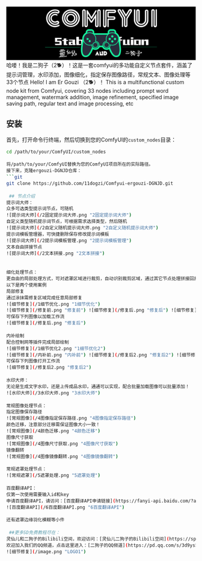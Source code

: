 ![灵仙儿和二狗子](docs/LOGO2.png "LOGO2")
哈喽！我是二狗子（2🐕）！这是一套comfyui的多功能自定义节点套件，涵盖了提示词管理，水印添加，图像细化，指定保存图像路径，常规文本、图像处理等33个节点
Hello! I am Er Gouzi （2🐕）！ This is a multifunctional custom node kit from Comfyui, covering 33 nodes including prompt word management, watermark addition, image refinement, specified image saving path, regular text and image processing, etc
 ## 安装
首先，打开命令行终端，然后切换到您的ComfyUI的`custom_nodes`目录：
```bash
cd /path/to/your/ComfyUI/custom_nodes

将/path/to/your/ComfyUI替换为您的ComfyUI项目所在的实际路径。
接下来，克隆ergouzi-DGNJD仓库：
```git
git clone https://github.com/11dogzi/Comfyui-ergouzi-DGNJD.git

 ## 节点介绍
提示词大师：
众多可选类型提示词节点，可随机
![提示词大师](/2固定提示词大师.png "2固定提示词大师")
自定义类型随机提示词节点，可根据需求选择类型，然后随机
![提示词大师](/2自定义随机提示词大师.png "2自定义随机提示词大师")
提示词模板管理器，可快捷删除保存修改提示词模板
![提示词大师](/2提示词模板管理.png "2提示词模板管理")
文本自由拼接节点
![提示词大师](/2文本拼接.png "2文本拼接")


细化处理节点：
更自由的局部处理方式，可对遮罩区域进行裁剪，自动识别裁剪区域，通过其它节点处理拼接回原图，配合语义分割等效果更佳！
以下是两个使用案例
局部修复
通过涂抹需修复区域完成任意局部修复
![细节修复](/1细节优化.png "1细节优化")
![细节修复](/修复前.png "修复前") ![细节修复](/修复后.png "修复后") ![细节修复](/局部修复前.png "局部修复前") ![细节修复](/局部修复前.png "局部修复后")
可保存下列图像以加载工作流
![细节修复](/修复后.png "修复后")

内补绘制
配合控制网等插件完成局部绘制
![细节修复](/1细节优化2.png "1细节优化2")
![细节修复](/内补前.png "内补前") ![细节修复](/修复后2.png "修复后2") ![细节修复](/内补.png "内补") ![细节修复](/内补后.png "内补后")
可保存下列图像打开工作流
![细节修复](/修复后2.png "修复后2")

水印大师：
无论是生成文字水印，还是上传成品水印，通通可以实现，配合批量加载图像可以批量添加！
![水印大师](/3水印大师.png "3水印大师")

常规图像处理节点：
指定图像保存路径
![常规图像](/4图像指定保存路径.png "4图像指定保存路径")
颜色迁移，注意部分迁移需保证图像大小一致！
![常规图像](/4颜色迁移.png "4颜色迁移")
图像尺寸获取
![常规图像](/4图像尺寸获取.png "4图像尺寸获取")
镜像翻转
![常规图像](/4图像镜像翻转.png "4图像镜像翻转")

常规遮罩处理节点：
![常规遮罩](/5遮罩处理.png "5遮罩处理")

百度翻译API：
仅第一次使用需要输入id和key
申请百度翻译API，请访问：[百度翻译API申请链接](https://fanyi-api.baidu.com/?aldtype=16047&ext_channel=Aldtype&fr=pcHeader)
![百度翻译API](/6百度翻译API.png "6百度翻译API")

还有遮罩边缘羽化模糊等小件

 ##更多SD免费教程尽在：
灵仙儿和二狗子的Bilibili空间，欢迎访问：[灵仙儿二狗子的Bilibili空间](https://space.bilibili.com/19723588?spm_id_from=333.1007.0.0)
欢迎加入我们的QQ频道，点击这里进入：[二狗子的QQ频道](https://pd.qq.com/s/3d9ys5wpr)
![细节修复](/image.png "LOGO1")













